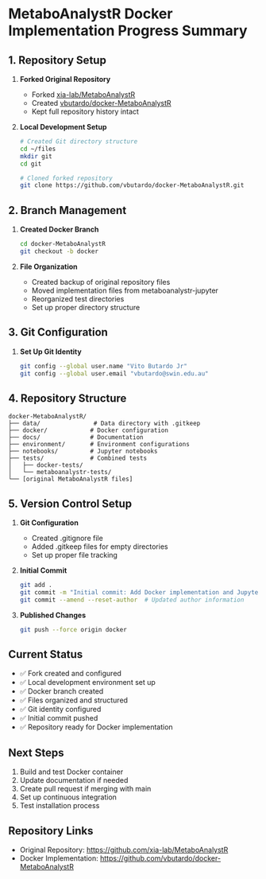 # MetaboAnalystR Docker Implementation Progress Summary

## 1. Repository Setup
1. **Forked Original Repository**
   - Forked [xia-lab/MetaboAnalystR](https://github.com/xia-lab/MetaboAnalystR)
   - Created [vbutardo/docker-MetaboAnalystR](https://github.com/vbutardo/docker-MetaboAnalystR)
   - Kept full repository history intact

2. **Local Development Setup**
   ```bash
   # Created Git directory structure
   cd ~/files
   mkdir git
   cd git
   
   # Cloned forked repository
   git clone https://github.com/vbutardo/docker-MetaboAnalystR.git
   ```

## 2. Branch Management
1. **Created Docker Branch**
   ```bash
   cd docker-MetaboAnalystR
   git checkout -b docker
   ```

2. **File Organization**
   - Created backup of original repository files
   - Moved implementation files from metaboanalystr-jupyter
   - Reorganized test directories
   - Set up proper directory structure

## 3. Git Configuration
1. **Set Up Git Identity**
   ```bash
   git config --global user.name "Vito Butardo Jr"
   git config --global user.email "vbutardo@swin.edu.au"
   ```

## 4. Repository Structure
```
docker-MetaboAnalystR/
├── data/               # Data directory with .gitkeep
├── docker/            # Docker configuration
├── docs/              # Documentation
├── environment/       # Environment configurations
├── notebooks/         # Jupyter notebooks
├── tests/             # Combined tests
│   ├── docker-tests/
│   └── metaboanalystr-tests/
└── [original MetaboAnalystR files]
```

## 5. Version Control Setup
1. **Git Configuration**
   - Created .gitignore file
   - Added .gitkeep files for empty directories
   - Set up proper file tracking

2. **Initial Commit**
   ```bash
   git add .
   git commit -m "Initial commit: Add Docker implementation and Jupyter integration"
   git commit --amend --reset-author  # Updated author information
   ```

3. **Published Changes**
   ```bash
   git push --force origin docker
   ```

## Current Status
- ✅ Fork created and configured
- ✅ Local development environment set up
- ✅ Docker branch created
- ✅ Files organized and structured
- ✅ Git identity configured
- ✅ Initial commit pushed
- ✅ Repository ready for Docker implementation

## Next Steps
1. Build and test Docker container
2. Update documentation if needed
3. Create pull request if merging with main
4. Set up continuous integration
5. Test installation process

## Repository Links
- Original Repository: https://github.com/xia-lab/MetaboAnalystR
- Docker Implementation: https://github.com/vbutardo/docker-MetaboAnalystR